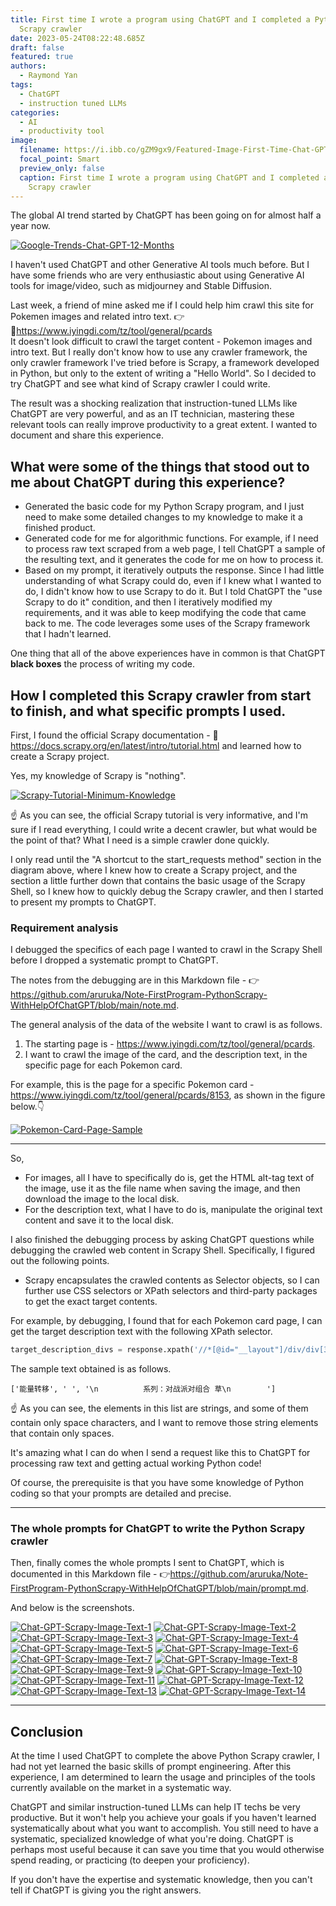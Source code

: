 ```yaml
---
title: First time I wrote a program using ChatGPT and I completed a Python
  Scrapy crawler
date: 2023-05-24T08:22:48.685Z
draft: false
featured: true
authors:
  - Raymond Yan
tags:
  - ChatGPT
  - instruction tuned LLMs
categories:
  - AI
  - productivity tool
image:
  filename: https://i.ibb.co/gZM9gx9/Featured-Image-First-Time-Chat-GPT-Python-Scrapy-Scrawler.png
  focal_point: Smart
  preview_only: false
  caption: First time I wrote a program using ChatGPT and I completed a Python
    Scrapy crawler
---
```



The global AI trend started by ChatGPT has been going on for almost half a year now.



<a href="https://ibb.co/Thj1L2B"><img src="https://i.ibb.co/x59YHLS/Google-Trends-Chat-GPT-12-Months.png" alt="Google-Trends-Chat-GPT-12-Months" border="0"></a>



<script type="text/javascript" src="https://ssl.gstatic.com/trends_nrtr/3349_RC01/embed_loader.js"></script> <script type="text/javascript"> trends.embed.renderExploreWidget("TIMESERIES", {"comparisonItem":[{"keyword":"chatgpt","geo":"","time":"today 12-m"}],"category":0,"property":""}, {"exploreQuery":"q=chatgpt&date=today 12-m","guestPath":"https://trends.google.com:443/trends/embed/"}); </script>



I haven't used ChatGPT and other Generative AI tools much before. But I have some friends who are very enthusiastic about using Generative AI tools for image/video, such as midjourney and Stable Diffusion.



Last week, a friend of mine asked me if I could help him crawl this site for Pokemen images and related intro text. 👉🔗<https://www.iyingdi.com/tz/tool/general/pcards>  
It doesn't look difficult to crawl the target content - Pokemon images and intro text. But I really don't know how to use any crawler framework, the only crawler framework I've tried before is Scrapy, a framework developed in Python, but only to the extent of writing a "Hello World". So I decided to try ChatGPT and see what kind of Scrapy crawler I could write.



The result was a shocking realization that instruction-tuned LLMs like ChatGPT are very powerful, and as an IT technician, mastering these relevant tools can really improve productivity to a great extent.
I wanted to document and share this experience.



## What were some of the things that stood out to me about ChatGPT during this experience?



- Generated the basic code for my Python Scrapy program, and I just need to make some detailed changes to my knowledge to make it a finished product.
- Generated code for me for algorithmic functions. For example, if I need to process raw text scraped from a web page, I tell ChatGPT a sample of the resulting text, and it generates the code for me on how to process it.
- Based on my prompt, it iteratively outputs the response. Since I had little understanding of what Scrapy could do, even if I knew what I wanted to do, I didn't know how to use Scrapy to do it. But I told ChatGPT the "use Scrapy to do it" condition, and then I iteratively modified my requirements, and it was able to keep modifying the code that came back to me. The code leverages some uses of the Scrapy framework that I hadn't learned.



One thing that all of the above experiences have in common is that ChatGPT **black boxes** the process of writing my code.



## How I completed this Scrapy crawler from start to finish, and what specific prompts I used.



First, I found the official Scrapy documentation - 🔗 <https://docs.scrapy.org/en/latest/intro/tutorial.html> and learned how to create a Scrapy project.


Yes, my knowledge of Scrapy is "nothing".



<a href="https://ibb.co/L54V1Gx"><img src="https://i.ibb.co/VmXfTKg/Scrapy-Tutorial-Minimum-Knowledge.png" alt="Scrapy-Tutorial-Minimum-Knowledge" border="0"></a>



☝ As you can see, the official Scrapy tutorial is very informative, and I'm sure if I read everything, I could write a decent crawler, but what would be the point of that?
What I need is a simple crawler done quickly.


I only read until the "A shortcut to the start_requests method" section in the diagram above, where I knew how to create a Scrapy project, and the section a little further down that contains the basic usage of the Scrapy Shell, so I knew how to quickly debug the Scrapy crawler, and then I started to present my prompts to ChatGPT.



### Requirement analysis



I debugged the specifics of each page I wanted to crawl in the Scrapy Shell before I dropped a systematic prompt to ChatGPT.


The notes from the debugging are in this Markdown file - 👉<https://github.com/aruruka/Note-FirstProgram-PythonScrapy-WithHelpOfChatGPT/blob/main/note.md>.



The general analysis of the data of the website I want to crawl is as follows.



1. The starting page is - <https://www.iyingdi.com/tz/tool/general/pcards>.
2. I want to crawl the image of the card, and the description text, in the specific page for each Pokemon card.



For example, this is the page for a specific Pokemon card - <https://www.iyingdi.com/tz/tool/general/pcards/8153>, as shown in the figure below.👇



<a href="https://ibb.co/dKQNjXz"><img src="https://i.ibb.co/Yjt5PJq/Pokemon-Card-Page-Sample.png" alt="Pokemon-Card-Page-Sample" border="0"></a>



___


So,



- For images, all I have to specifically do is, get the HTML alt-tag text of the image, use it as the file name when saving the image, and then download the image to the local disk.
- For the description text, what I have to do is, manipulate the original text content and save it to the local disk.



I also finished the debugging process by asking ChatGPT questions while debugging the crawled web content in Scrapy Shell.
Specifically, I figured out the following points.


- Scrapy encapsulates the crawled contents as Selector objects, so I can further use CSS selectors or XPath selectors and third-party packages to get the exact target contents.


For example, by debugging, I found that for each Pokemon card page, I can get the target description text with the following XPath selector.


```python
target_description_divs = response.xpath('//*[@id="__layout"]/div/div[3]/div/div/div[2]/div/div')
```

The sample text obtained is as follows.

```
['能量转移', ' ', '\n          系列：对战派对组合 草\n        ']
```


☝ As you can see, the elements in this list are strings, and some of them contain only space characters, and I want to remove those string elements that contain only spaces.

It's amazing what I can do when I send a request like this to ChatGPT for processing raw text and getting actual working Python code!

Of course, the prerequisite is that you have some knowledge of Python coding so that your prompts are detailed and precise.


___


### The whole prompts for ChatGPT to write the Python Scrapy crawler


Then, finally comes the whole prompts I sent to ChatGPT, which is documented in this Markdown file - 👉<https://github.com/aruruka/Note-FirstProgram-PythonScrapy-WithHelpOfChatGPT/blob/main/prompt.md>.


And below is the screenshots.


<a href="https://ibb.co/GcVRNMr"><img src="https://i.ibb.co/t8bDF21/Chat-GPT-Scrapy-Image-Text-1.png" alt="Chat-GPT-Scrapy-Image-Text-1" border="0"></a>
<a href="https://ibb.co/Gcj7T3Z"><img src="https://i.ibb.co/r4JksfB/Chat-GPT-Scrapy-Image-Text-2.png" alt="Chat-GPT-Scrapy-Image-Text-2" border="0"></a>
<a href="https://ibb.co/HpX3pfY"><img src="https://i.ibb.co/93GS3k2/Chat-GPT-Scrapy-Image-Text-3.png" alt="Chat-GPT-Scrapy-Image-Text-3" border="0"></a>
<a href="https://ibb.co/gWjSZ9F"><img src="https://i.ibb.co/C91bK8s/Chat-GPT-Scrapy-Image-Text-4.png" alt="Chat-GPT-Scrapy-Image-Text-4" border="0"></a>
<a href="https://ibb.co/WtjhrQT"><img src="https://i.ibb.co/Hd3Sc0J/Chat-GPT-Scrapy-Image-Text-5.png" alt="Chat-GPT-Scrapy-Image-Text-5" border="0"></a>
<a href="https://ibb.co/QpY7gG3"><img src="https://i.ibb.co/q7mLSw3/Chat-GPT-Scrapy-Image-Text-6.png" alt="Chat-GPT-Scrapy-Image-Text-6" border="0"></a>
<a href="https://ibb.co/bRmrF8D"><img src="https://i.ibb.co/XkLzDvM/Chat-GPT-Scrapy-Image-Text-7.png" alt="Chat-GPT-Scrapy-Image-Text-7" border="0"></a>
<a href="https://ibb.co/5BkBnx5"><img src="https://i.ibb.co/Gc9ct3V/Chat-GPT-Scrapy-Image-Text-8.png" alt="Chat-GPT-Scrapy-Image-Text-8" border="0"></a>
<a href="https://ibb.co/0cHz4P5"><img src="https://i.ibb.co/XbcG0mH/Chat-GPT-Scrapy-Image-Text-9.png" alt="Chat-GPT-Scrapy-Image-Text-9" border="0"></a>
<a href="https://ibb.co/sbL6sSs"><img src="https://i.ibb.co/ydLYgTg/Chat-GPT-Scrapy-Image-Text-10.png" alt="Chat-GPT-Scrapy-Image-Text-10" border="0"></a>
<a href="https://ibb.co/kJQmRMs"><img src="https://i.ibb.co/Jq53fCw/Chat-GPT-Scrapy-Image-Text-11.png" alt="Chat-GPT-Scrapy-Image-Text-11" border="0"></a>
<a href="https://ibb.co/bmbpTGD"><img src="https://i.ibb.co/c3Yz0sV/Chat-GPT-Scrapy-Image-Text-12.png" alt="Chat-GPT-Scrapy-Image-Text-12" border="0"></a>
<a href="https://ibb.co/G7x2DCM"><img src="https://i.ibb.co/R2v0KQ6/Chat-GPT-Scrapy-Image-Text-13.png" alt="Chat-GPT-Scrapy-Image-Text-13" border="0"></a>
<a href="https://ibb.co/9WY54JC"><img src="https://i.ibb.co/bXd9vx8/Chat-GPT-Scrapy-Image-Text-14.png" alt="Chat-GPT-Scrapy-Image-Text-14" border="0"></a>


___


## Conclusion


At the time I used ChatGPT to complete the above Python Scrapy crawler, I had not yet learned the basic skills of prompt engineering.
After this experience, I am determined to learn the usage and principles of the tools currently available on the market in a systematic way.


ChatGPT and similar instruction-tuned LLMs can help IT techs be very productive.
But it won't help you achieve your goals if you haven't learned systematically about what you want to accomplish.
You still need to have a systematic, specialized knowledge of what you're doing.
ChatGPT is perhaps most useful because it can save you time that you would otherwise spend reading, or practicing (to deepen your proficiency).


If you don't have the expertise and systematic knowledge, then you can't tell if ChatGPT is giving you the right answers.
